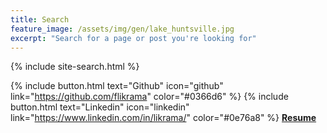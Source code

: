```yaml
---
title: Search
feature_image: /assets/img/gen/lake_huntsville.jpg
excerpt: "Search for a page or post you're looking for"
---
```


{% include site-search.html %}

{% include button.html text="Github" icon="github" link="https://github.com/flikrama" color="#0366d6" %} {% include button.html text="Linkedin" icon="linkedin" link="https://www.linkedin.com/in/likrama/" color="#0e76a8" %}   [**Resume**](/assets/resume/Fatmir_Likrama.pdf)